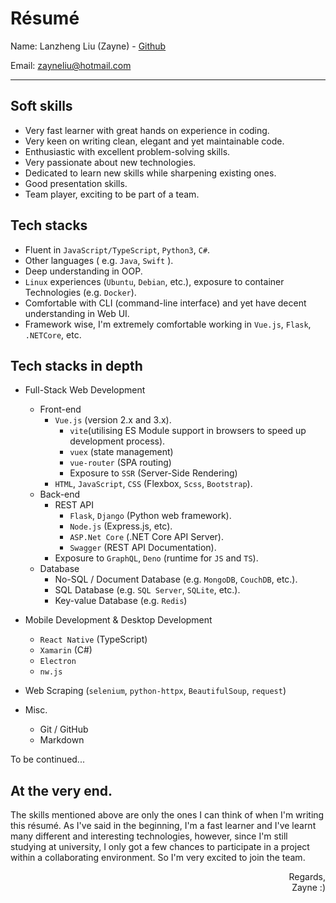 # Résumé  <!-- omit in toc -->

Name: Lanzheng Liu (Zayne) - [Github](https://github.com/ZayneLiu)

Email: zayneliu@hotmail.com
___

## Soft skills
- Very fast learner with great hands on experience in coding.
- Very keen on writing clean, elegant and yet maintainable code.
- Enthusiastic with excellent problem-solving skills.
- Very passionate about new technologies.
- Dedicated to learn new skills while sharpening existing ones.
- Good presentation skills.
- Team player, exciting to be part of a team.


## Tech stacks
- Fluent in `JavaScript/TypeScript`, `Python3`, `C#`.
- Other languages ( e.g. `Java`, `Swift` ).
- Deep understanding in OOP.
- `Linux` experiences (`Ubuntu`, `Debian`, etc.), exposure to container Technologies (e.g. `Docker`).
- Comfortable with CLI (command-line interface) and yet have decent understanding in Web UI.
- Framework wise, I'm extremely comfortable working in `Vue.js`, `Flask`, `.NETCore`, etc.

## Tech stacks in depth
- Full-Stack Web Development
  - Front-end
    - `Vue.js` (version 2.x and 3.x).
      - `vite`(utilising ES Module support in browsers to speed up development process).
      - `vuex` (state management)
      - `vue-router` (SPA routing)
      - Exposure to `SSR` (Server-Side Rendering)
    - `HTML`, `JavaScript`, `CSS` (Flexbox, `Scss`, `Bootstrap`).
  - Back-end
    - REST API
      - `Flask`, `Django` (Python web framework).
      - `Node.js` (Express.js, etc).
      - `ASP.Net Core` (.NET Core API Server).
      - `Swagger` (REST API Documentation).
    - Exposure to `GraphQL`, `Deno` (runtime for `JS` and `TS`).
  - Database
    - No-SQL / Document Database (e.g. `MongoDB`, `CouchDB`,  etc.).
    - SQL Database (e.g. `SQL Server`, `SQLite`,  etc.).
    - Key-value Database (e.g. `Redis`)

- Mobile Development & Desktop Development
  - `React Native` (TypeScript)
  - `Xamarin` (C#)
  - `Electron`
  - `nw.js`

- Web Scraping (`selenium`, `python-httpx`, `BeautifulSoup`, `request`)

- Misc.
  - Git / GitHub
  - Markdown

To be continued...

## At the very end.
The skills mentioned above are only the ones I can think of when I'm writing this résumé. As I've said in the beginning, I'm a fast learner and I've learnt many different and interesting technologies, however, since I'm still studying at university, I only got a few chances to participate in a project within a collaborating environment. So I'm very excited to join the team.

<div style="text-align: end;" >
Regards,<br/>
Zayne :)
</div>